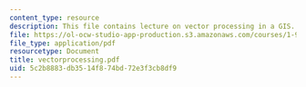 ```yaml
---
content_type: resource
description: This file contains lecture on vector processing in a GIS.
file: https://ol-ocw-studio-app-production.s3.amazonaws.com/courses/1-963-environmental-engineering-applications-of-geographic-information-systems-fall-2004/5c2b8883db3514f874bd72e3f3cb8df9_vectorprocessing.pdf
file_type: application/pdf
resourcetype: Document
title: vectorprocessing.pdf
uid: 5c2b8883-db35-14f8-74bd-72e3f3cb8df9
---
```

